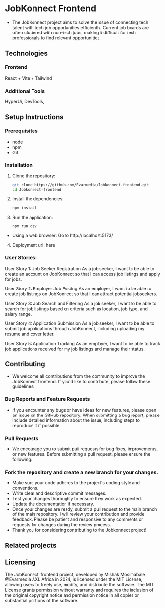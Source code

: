 # JobKonnect Frontend

- The JobKonnect project aims to solve the issue of connecting tech talent with tech job opportunities efficiently. Current job boards are often cluttered with non-tech jobs, making it difficult for tech professionals to find relevant opportunities.

## Technologies

### Frontend
React + Vite + Tailwind

### Additional Tools
HyperUi,
DevTools, 

## Setup Instructions

### Prerequisites
- node
- npm
- Git

### Installation
1. Clone the repository:
    ```sh
    git clone https://github.com/Evarmedia/Jobkonnect-frontend.git
    cd Jobkonnect-frontend
    ```

3. Install the dependencies:
    ```sh
    npm install
    ```

5. Run the application:
    ```sh
    npm run dev
    ```
- Using a web browser:
Go to http://localhost:5173/


4. Deployment url: here


### User Stories:

User Story 1: Job Seeker Registration
As a job seeker, I want to be able to create an account on JobKonnect so that I can access job listings and apply for jobs.

User Story 2: Employer Job Posting
As an employer, I want to be able to create job listings on JobKonnect so that I can attract potential jobseekers.

User Story 3: Job Search and Filtering
As a job seeker, I want to be able to search for job listings based on criteria such as location, job type, and salary range.

User Story 4: Application Submission
As a job seeker, I want to be able to submit job applications through JobKonnect, including uploading my resume and cover letter.

User Story 5: Application Tracking
As an employer, I want to be able to track job applications received for my job listings and manage their status.

## Contributing
- We welcome all contributions from the community to improve the JobKonnect frontend. If you'd like to contribute, please follow these guidelines:

### Bug Reports and Feature Requests
- If you encounter any bugs or have ideas for new features, please open an issue on the GitHub repository. When submitting a bug report, please include detailed information about the issue, including steps to reproduce it if possible.

### Pull Requests
- We encourage you to submit pull requests for bug fixes, improvements, or new features. Before submitting a pull request, please ensure the following:

### Fork the repository and create a new branch for your changes.
- Make sure your code adheres to the project's coding style and conventions.
- Write clear and descriptive commit messages.
- Test your changes thoroughly to ensure they work as expected.
- Update the documentation if necessary.
- Once your changes are ready, submit a pull request to the main branch of the main repository. I will review your contribution and provide feedback. Please be patient and responsive to any comments or requests for changes during the review process.
- Thank you for considering contributing to the Jobkonnect project!

## Related projects

## Licensing
The JobKonnect_frontend project, developed by Mishak Mosimabale @Evarmedia AXL Africa in 2024, is licensed under the MIT License, allowing users to freely use, modify, and distribute the software. The MIT License grants permission without warranty and requires the inclusion of the original copyright notice and permission notice in all copies or substantial portions of the software.


